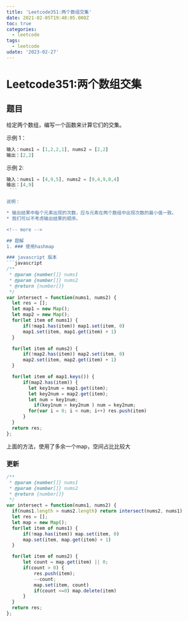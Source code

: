 ```yaml
---
title: 'Leetcode351:两个数组交集'
date: 2021-02-05T19:48:05.000Z
toc: true
categories:
  - leetcode
tags:
  - leetcode
udate: '2023-02-27'
---
```

# Leetcode351:两个数组交集

## 题目
给定两个数组，编写一个函数来计算它们的交集。 

示例 1：
``` js
输入：nums1 = [1,2,2,1], nums2 = [2,2]
输出：[2,2]
```

示例 2:
``` js
输入：nums1 = [4,9,5], nums2 = [9,4,9,8,4]
输出：[4,9]
 ```

说明：

* 输出结果中每个元素出现的次数，应与元素在两个数组中出现次数的最小值一致。
* 我们可以不考虑输出结果的顺序。

<!-- more -->

## 题解
1. ### 使用hashmap

### javascript 版本
```javascript
/**
 * @param {number[]} nums1
 * @param {number[]} nums2
 * @return {number[]}
 */
var intersect = function(nums1, nums2) {
  let res = [];
  let map1 = new Map();
  let map2 = new Map();
  for(let item of nums1) {
      if(!map1.has(item)) map1.set(item, 0)
      map1.set(item, map1.get(item) + 1)
  }

  for(let item of nums2) {
      if(!map2.has(item)) map2.set(item, 0)
      map2.set(item, map2.get(item) + 1)
  }

  for(let item of map1.keys()) {
      if(map2.has(item)) {
        let key1num = map1.get(item);
        let key2num = map2.get(item);
        let num = key1num;
          if(key1num > key2num ) num = key2num;
        for(var i = 0; i < num; i++) res.push(item)
      }
  }
  return res;
};
```
上面的方法，使用了多余一个map，空间占比比较大

### 更新
```javascript
/**
 * @param {number[]} nums1
 * @param {number[]} nums2
 * @return {number[]}
 */
var intersect = function(nums1, nums2) {
  if(nums1.length > nums2.length) return intersect(nums2, nums1)
  let res = [];
  let map = new Map();
  for(let item of nums1) {
      if(!map.has(item)) map.set(item, 0)
      map.set(item, map.get(item) + 1)
  }

  for(let item of nums2) {
      let count = map.get(item) || 0;
      if(count > 0) {
          res.push(item);
          --count;
          map.set(item, count)
          if(count <=0) map.delete(item)
      }
  }
  return res;
};

```
